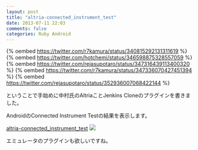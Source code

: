 ```yaml
---
layout: post
title: "altria-connected_instrument_test"
date: 2013-07-11 22:03
comments: false
categories: Ruby Android
---
```

{% oembed https://twitter.com/r7kamura/status/340815292131311619 %}
{% oembed https://twitter.com/hotchemi/status/346598875328557059 %}
{% oembed https://twitter.com/rejasupotaro/status/347316439113400320 %}
{% oembed https://twitter.com/r7kamura/status/347336070427451394 %}
{% oembed https://twitter.com/rejasupotaro/status/352936007068422144 %}

ということで手始めに中村氏のAltriaことJenkins Cloneのプラグインを書きました。

AndroidのConnected Instrument Testの結果を表示します。

[altria-connected_instrument_test](https://github.com/takiguchi0817/altria-connected_instrument_test)
![](https://dl.dropboxusercontent.com/u/54255753/blog/201307/altria-connected_instrument_test.png)

エミュレータのプラグインも欲しいですね。

